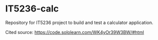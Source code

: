 # IT5236-calc
Repository for IT5236 project to build and test a calculator application.

Cited source: https://code.sololearn.com/WK4yOr39W3BW/#html
